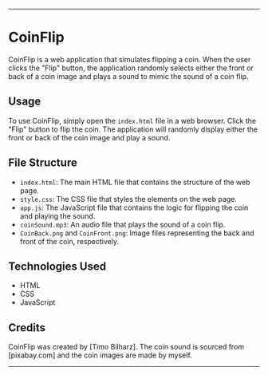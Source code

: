 
---

# CoinFlip

CoinFlip is a web application that simulates flipping a coin. When the user clicks the "Flip" button, the application randomly selects either the front or back of a coin image and plays a sound to mimic the sound of a coin flip.

## Usage

To use CoinFlip, simply open the `index.html` file in a web browser. Click the "Flip" button to flip the coin. The application will randomly display either the front or back of the coin image and play a sound.

## File Structure

- `index.html`: The main HTML file that contains the structure of the web page.
- `style.css`: The CSS file that styles the elements on the web page.
- `app.js`: The JavaScript file that contains the logic for flipping the coin and playing the sound.
- `coinSound.mp3`: An audio file that plays the sound of a coin flip.
- `CoinBack.png` and `CoinFront.png`: Image files representing the back and front of the coin, respectively.

## Technologies Used

- HTML
- CSS
- JavaScript

## Credits

CoinFlip was created by [Timo Bilharz]. The coin sound is sourced from [pixabay.com] and the coin images are made by myself.

---


